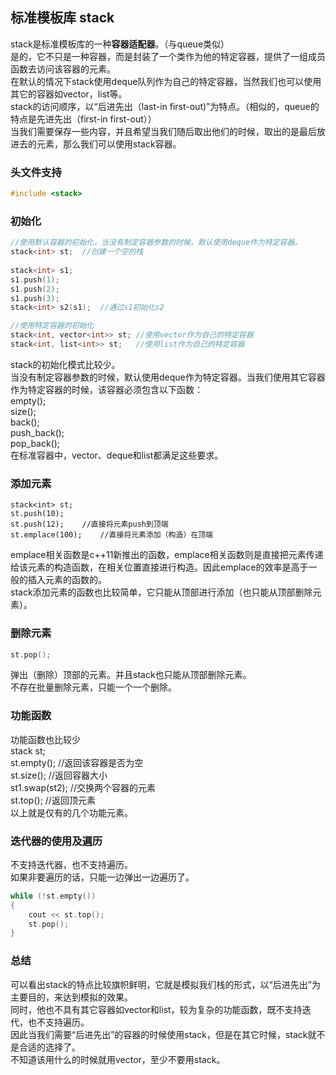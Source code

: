 ## 标准模板库 stack
stack是标准模板库的一种**容器适配器**。（与queue类似）   
是的，它不只是一种容器，而是封装了一个类作为他的特定容器，提供了一组成员函数去访问该容器的元素。   
在默认的情况下stack使用deque队列作为自己的特定容器，当然我们也可以使用其它的容器如vector，list等。   
stack的访问顺序，以“后进先出（last-in first-out)”为特点。（相似的，queue的特点是先进先出（first-in first-out））     
当我们需要保存一些内容，并且希望当我们随后取出他们的时候，取出的是最后放进去的元素，那么我们可以使用stack容器。   
### 头文件支持 
```c   
#include <stack>   
``` 
### 初始化   
```c
//使用默认容器的初始化，当没有制定容器参数的时候，默认使用deque作为特定容器。   
stack<int> st;	//创建一个空的栈  
	
stack<int> s1;
s1.push(1);
s1.push(2);
s1.push(3);
stack<int> s2(s1);	//通过s1初始化s2  

//使用特定容器的初始化   
stack<int, vector<int>> st;	//使用vector作为自己的特定容器  
stack<int, list<int>> st;	//使用list作为自己的特定容器   
```  
stack的初始化模式比较少。  
当没有制定容器参数的时候，默认使用deque作为特定容器。当我们使用其它容器作为特定容器的时候，该容器必须包含以下函数：   
empty();    
size();   
back();    
push\_back();    
pop\_back();       
在标准容器中，vector、deque和list都满足这些要求。   
### 添加元素
```
stack<int> st;  
st.push(10);   
st.push(12);	//直接将元素push到顶端    
st.emplace(100);	//直接将元素添加（构造）在顶端    
```  
emplace相关函数是c++11新推出的函数，emplace相关函数则是直接把元素传递给该元素的构造函数，在相关位置直接进行构造。因此emplace的效率是高于一般的插入元素的函数的。   
stack添加元素的函数也比较简单，它只能从顶部进行添加（也只能从顶部删除元素）。   
### 删除元素
```c  
st.pop();   
```   
弹出（删除）顶部的元素。并且stack也只能从顶部删除元素。   
不存在批量删除元素，只能一个一个删除。   
### 功能函数   
功能函数也比较少  
stack<int> st;  
st.empty();	//返回该容器是否为空   
st.size();	//返回容器大小  
st1.swap(st2);	//交换两个容器的元素  
st.top();	//返回顶元素  
以上就是仅有的几个功能元素。   
### 迭代器的使用及遍历  
不支持迭代器，也不支持遍历。   
如果非要遍历的话，只能一边弹出一边遍历了。   
```c
while (!st.empty())  
{   
	cout << st.top();  
	st.pop();  
}  
```  
### 总结   
可以看出stack的特点比较旗帜鲜明，它就是模拟我们栈的形式，以“后进先出”为主要目的，来达到模拟的效果。  
同时，他也不具有其它容器如vector和list，较为复杂的功能函数，既不支持迭代，也不支持遍历。  
因此当我们需要“后进先出”的容器的时候使用stack，但是在其它时候，stack就不是合适的选择了。   
不知道该用什么的时候就用vector，至少不要用stack。  